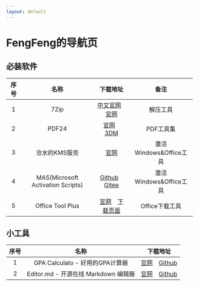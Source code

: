 ```yaml
---
layout: default
---
```


# FengFeng的导航页

##  必装软件

| 序号 | 名称 | 下载地址 | 备注 |
| :------------: | :------------: | :------------: | :------------: |
| 1 | 7Zip | [中文官网](https://sparanoid.com/lab/7z/) &ensp; [官网](https://7-zip.org/) | 解压工具 |
| 2 | PDF24 | [官网](https://tools.pdf24.org/zh/) &ensp; [3DM](https://soft.3dmgame.com/down/276158.html) | PDF工具集 |
| 3 | 沧水的KMS服务 | [官网](https://kms.cangshui.net/)  | 激活Windows&Office工具 |
| 4 | MAS(Microsoft Activation Scripts) | [Github](https://github.com/massgravel/Microsoft-Activation-Scripts) &ensp; [Gitee](https://gitee.com/cherrycube/Microsoft-Activation-Scripts) | 激活Windows&Office工具 |
| 5 | Office Tool Plus | [官网](https://otp.landian.vip/zh-cn/) &ensp; [下载页面](https://otp.landian.vip/zh-cn/download.html) | Office下载工具 |


##  小工具

| 序号 | 名称 | 下载地址 |
| :------------: | :------------: | :------------: |
| 1 | GPA Calculato - 好用的GPA计算器 | [官网](http://blog.zhimind.com/gpa_calculator.html) &ensp; [Github](http://blog.zhimind.com/gpa_calculator.html) |
| 2 | Editor.md - 开源在线 Markdown 编辑器 | [官网](https://pandao.github.io/editor.md/) &ensp; [Github](https://github.com/pandao/editor.md) |
